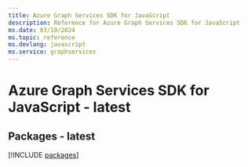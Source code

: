 ```yaml
---
title: Azure Graph Services SDK for JavaScript
description: Reference for Azure Graph Services SDK for JavaScript
ms.date: 03/19/2024
ms.topic: reference
ms.devlang: javascript
ms.service: graphservices
---
```

# Azure Graph Services SDK for JavaScript - latest
## Packages - latest
[!INCLUDE [packages](graph-services-index.md)]